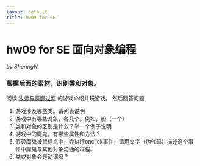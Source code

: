 ```yaml
---
layout: default
title: hw09 for SE
---
```

# hw09 for SE 面向对象编程
_by ShoringN_

### 根据后面的素材，识别类和对象。
阅读 [牧师与恶魔过河](http://www.17yy.com/f/69854.html)
的游戏介绍并玩游戏。
然后回答问题 
1. 游戏涉及哪些类。请列表说明
2. 游戏中有哪些对象，各几个。例如，船（一个） 
3. 类和对象的区别是什么？举一个例子说明
4. 游戏中的魔鬼，有哪些属性和方法？
5. 假设魔鬼被鼠标点中，会执行onclick事件，请用文字（伪代码）描述这个事件中魔鬼与其他对象沟通的过程。
6. 类或对象会是动词吗？